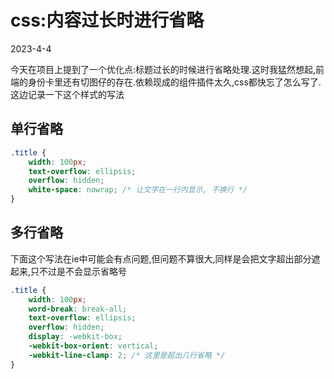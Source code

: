 # css:内容过长时进行省略

2023-4-4

今天在项目上提到了一个优化点:标题过长的时候进行省略处理.这时我猛然想起,前端的身份卡里还有切图仔的存在.依赖现成的组件插件太久,css都快忘了怎么写了.这边记录一下这个样式的写法

## 单行省略

```css
.title {
	width: 100px;
	text-overflow: ellipsis;
	overflow: hidden;
	white-space: nowrap; /* 让文字在一行内显示, 不换行 */
}
```

## 多行省略

下面这个写法在ie中可能会有点问题,但问题不算很大,同样是会把文字超出部分遮起来,只不过是不会显示省略号

```css
.title {
	width: 100px;
    word-break: break-all;
    text-overflow: ellipsis;
    overflow: hidden;
    display: -webkit-box;
    -webkit-box-orient: vertical;
    -webkit-line-clamp: 2; /* 这里是超出几行省略 */
}
```





